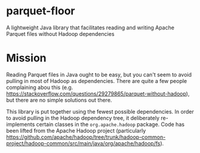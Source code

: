 # parquet-floor
A lightweight Java library that facilitates reading and writing Apache Parquet files without Hadoop dependencies

# Mission
Reading Parquet files in Java ought to be easy, but you can't seem to avoid pulling in most of Hadoop as dependencies. There are quite a few people complaining abou this (e.g. https://stackoverflow.com/questions/29279865/parquet-without-hadoop), but there are no simple solutions out there.

This library is put together using the fewest possible dependencies.  In order to avoid pulling in the Hadoop dependency tree, it deliberately re-implements certain classes in the `org.apache.hadoop` package.  Code has been lifted from the Apache Hadoop project (particularly https://github.com/apache/hadoop/tree/trunk/hadoop-common-project/hadoop-common/src/main/java/org/apache/hadoop/fs).

